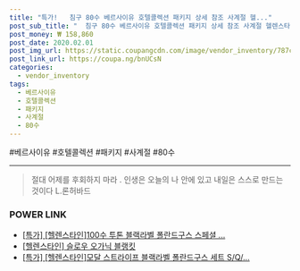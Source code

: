 ```yaml
--- 
title: "특가!   침구 80수 베르사이유 호텔콜렉션 패키지 상세 참조 사계절 헬..." 
post_sub_title: "  침구 80수 베르사이유 호텔콜렉션 패키지 상세 참조 사계절 헬렌스타인 설명 양모 싱글" 
post_money: ₩ 158,860 
post_date: 2020.02.01 
post_img_url: https://static.coupangcdn.com/image/vendor_inventory/787c/bc0bdc44ab5ef421051556bffafe253c382c3921ed7b7de0202df09ef195.jpg 
post_link_url: https://coupa.ng/bnUCsN 
categories: 
  - vendor_inventory 
tags: 
  - 베르사이유 
  - 호텔콜렉션 
  - 패키지 
  - 사계절 
  - 80수 
--- 
```

  #베르사이유 #호텔콜렉션 #패키지 #사계절 #80수 
<hr> 

> 절대 어제를 후회하지 마라 . 인생은 오늘의 나 안에 있고 내일은 스스로 만드는 것이다 L.론허바드 


### POWER LINK

* <a href="https://blog.naver.com/santokki14/221792548797" target="_blank">[특가] [헬렌스타인]100수 투톤 블랙라벨 폴란드구스 스페셜 ...</a>
* <a href="https://blog.naver.com/fasyy4321/221789743433" target="_blank">[헬렌스타인] 슬로우 오가닉 블랭킷</a>
* <a href="https://blog.naver.com/sakai111/221792620868" target="_blank">[특가] [헬렌스타인]모달 스트라이프 블랙라벨 폴란드구스 세트 S/Q/...</a>
